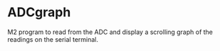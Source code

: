ADCgraph
========

M2 program to read from the ADC and display a scrolling graph of the readings on the serial terminal.
